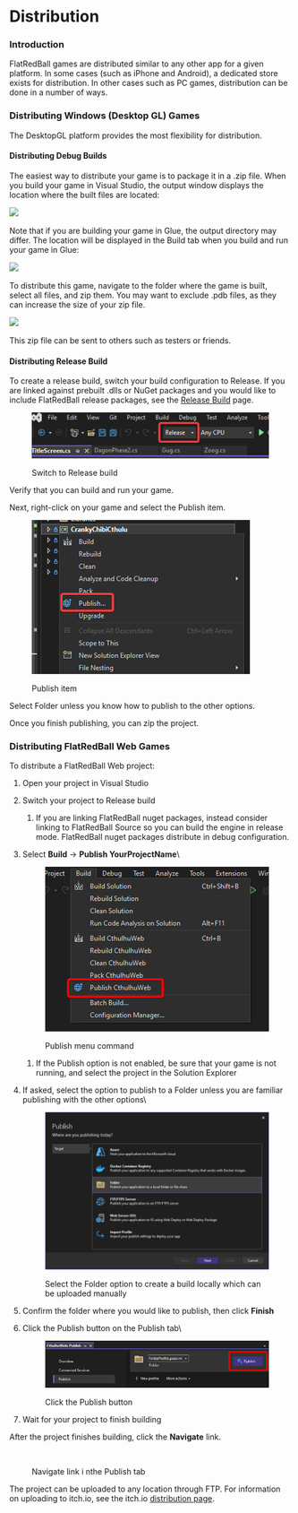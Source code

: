 # Distribution

### Introduction

FlatRedBall games are distributed similar to any other app for a given platform. In some cases (such as iPhone and Android), a dedicated store exists for distribution. In other cases such as PC games, distribution can be done in a number of ways.

### Distributing Windows (Desktop GL) Games

The DesktopGL platform provides the most flexibility for distribution.

#### Distributing Debug Builds

The easiest way to distribute your game is to package it in a .zip file. When you build your game in Visual Studio, the output window displays the location where the built files are located:

![](../../.gitbook/assets/2021-07-img_60ef661acb76b.png)

Note that if you are building your game in Glue, the output directory may differ. The location will be displayed in the Build tab when you build and run your game in Glue:

![](../../.gitbook/assets/2021-07-img_60ef6658f2d1a.png)

To distribute this game, navigate to the folder where the game is built, select all files, and zip them. You may want to exclude .pdb files, as they can increase the size of your zip file.

![](../../.gitbook/assets/2021-07-img_60ef66dc4d0a1.png)

This zip file can be sent to others such as testers or friends.

#### Distributing Release Build

To create a release build, switch your build configuration to Release. If you are linked against prebuilt .dlls or NuGet packages and you would like to include FlatRedBall release packages, see the [Release Build](release-build.md) page.

<figure><img src="../../.gitbook/assets/image (7).png" alt=""><figcaption><p>Switch to Release build</p></figcaption></figure>

Verify that you can build and run your game.

Next, right-click on your game and select the Publish item.

<figure><img src="../../.gitbook/assets/11_10 12 16.png" alt=""><figcaption><p>Publish item</p></figcaption></figure>

Select Folder unless you know how to publish to the other options.

Once you finish publishing, you can zip the project.

### Distributing FlatRedBall Web Games

To distribute a FlatRedBall Web project:

1. Open your project in Visual Studio
2. Switch your project to Release build
   1. If you are linking FlatRedBall nuget packages, instead consider linking to FlatRedBall Source so you can build the engine in release mode. FlatRedBall nuget packages distribute in debug configuration.
3.  Select **Build** -> **Publish YourProjectName**\


    <figure><img src="../../.gitbook/assets/image (5) (1) (1) (1).png" alt=""><figcaption><p>Publish menu command</p></figcaption></figure>

    1. If the Publish option is not enabled, be sure that your game is not running, and select the project in the Solution Explorer
4.  If asked, select the option to publish to a Folder unless you are familiar publishing with the other options\


    <figure><img src="../../.gitbook/assets/19_05 16 41.png" alt=""><figcaption><p>Select the Folder option to create a build locally which can be uploaded manually</p></figcaption></figure>
5. Confirm the folder where you would like to publish, then click **Finish**
6.  Click the Publish button on the Publish tab\


    <figure><img src="../../.gitbook/assets/image (6) (1).png" alt=""><figcaption><p>Click the Publish button</p></figcaption></figure>
7. Wait for your project to finish building

After the project finishes building, click the **Navigate** link.&#x20;

<figure><img src="../../.gitbook/assets/image (9).png" alt=""><figcaption><p>Navigate link i nthe Publish tab</p></figcaption></figure>

The project can be uploaded to any location through FTP. For information on uploading to itch.io, see the itch.io [distribution page](itch.io.md).
